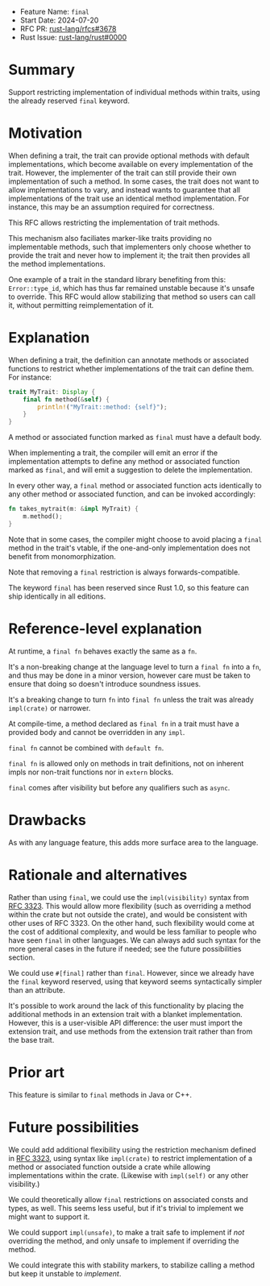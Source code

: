 - Feature Name: `final`
- Start Date: 2024-07-20
- RFC PR: [rust-lang/rfcs#3678](https://github.com/rust-lang/rfcs/pull/3678)
- Rust Issue: [rust-lang/rust#0000](https://github.com/rust-lang/rust/issues/0000)

# Summary
[summary]: #summary

Support restricting implementation of individual methods within traits, using
the already reserved `final` keyword.

# Motivation
[motivation]: #motivation

When defining a trait, the trait can provide optional methods with default
implementations, which become available on every implementation of the trait.
However, the implementer of the trait can still provide their own
implementation of such a method. In some cases, the trait does not want to
allow implementations to vary, and instead wants to guarantee that all
implementations of the trait use an identical method implementation. For
instance, this may be an assumption required for correctness.

This RFC allows restricting the implementation of trait methods.

This mechanism also faciliates marker-like traits providing no implementable
methods, such that implementers only choose whether to provide the trait and
never how to implement it; the trait then provides all the method
implementations.

One example of a trait in the standard library benefiting from this:
`Error::type_id`, which has thus far remained unstable because it's unsafe to
override. This RFC would allow stabilizing that method so users can call it,
without permitting reimplementation of it.

# Explanation
[explanation]: #explanation

When defining a trait, the definition can annotate methods or associated
functions to restrict whether implementations of the trait can define them. For
instance:

```rust
trait MyTrait: Display {
    final fn method(&self) {
        println!("MyTrait::method: {self}");
    }
}
```

A method or associated function marked as `final` must have a default body.

When implementing a trait, the compiler will emit an error if the
implementation attempts to define any method or associated function marked as
`final`, and will emit a suggestion to delete the implementation.

In every other way, a `final` method or associated function acts identically to
any other method or associated function, and can be invoked accordingly:

```rust
fn takes_mytrait(m: &impl MyTrait) {
    m.method();
}
```

Note that in some cases, the compiler might choose to avoid placing a `final`
method in the trait's vtable, if the one-and-only implementation does not
benefit from monomorphization.

Note that removing a `final` restriction is always forwards-compatible.

The keyword `final` has been reserved since Rust 1.0, so this feature can ship
identically in all editions.

# Reference-level explanation
[reference-level-explanation]: #reference-level-explanation

At runtime, a `final fn` behaves exactly the same as a `fn`.

It's a non-breaking change at the language level to turn a `final fn` into a `fn`, and thus may be done in a minor version, however care must be taken to ensure that doing so doesn't introduce soundness issues.

It's a breaking change to turn `fn` into `final fn` unless the trait was already `impl(crate)` or narrower.

At compile-time, a method declared as `final fn` in a trait must have a provided body and cannot be overridden in any `impl`.

`final fn` cannot be combined with `default fn`.

`final fn` is allowed only on methods in trait definitions, not on inherent impls nor non-trait functions nor in `extern` blocks.

`final` comes after visibility but before any qualifiers such as `async`.

# Drawbacks
[drawbacks]: #drawbacks

As with any language feature, this adds more surface area to the language.

# Rationale and alternatives
[rationale-and-alternatives]: #rationale-and-alternatives

Rather than using `final`, we could use the `impl(visibility)` syntax from [RFC
3323](https://rust-lang.github.io/rfcs/3323-restrictions.html). This would
allow more flexibility (such as overriding a method within the crate but not
outside the crate), and would be consistent with other uses of RFC 3323. On the
other hand, such flexibility would come at the cost of additional complexity,
and would be less familiar to people who have seen `final` in other languages.
We can always add such syntax for the more general cases in the future if
needed; see the future possibilities section.

We could use `#[final]` rather than `final`. However, since we already have the
`final` keyword reserved, using that keyword seems syntactically simpler than
an attribute.

It's possible to work around the lack of this functionality by placing the
additional methods in an extension trait with a blanket implementation.
However, this is a user-visible API difference: the user must import the
extension trait, and use methods from the extension trait rather than from the
base trait.

# Prior art
[prior-art]: #prior-art

This feature is similar to `final` methods in Java or C++.

# Future possibilities
[future-possibilities]: #future-possibilities

We could add additional flexibility using the restriction mechanism defined in
[RFC 3323](https://rust-lang.github.io/rfcs/3323-restrictions.html), using
syntax like `impl(crate)` to restrict implementation of a method or associated
function outside a crate while allowing implementations within the crate.
(Likewise with `impl(self)` or any other visibility.)

We could theoretically allow `final` restrictions on associated consts and types, as well.
This seems less useful, but if it's trivial to implement we might want to
support it.

We could support `impl(unsafe)`, to make a trait safe to implement if *not*
overriding the method, and only unsafe to implement if overriding the method.

We could integrate this with stability markers, to stabilize calling a method
but keep it unstable to *implement*.
